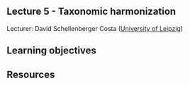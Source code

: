 ## Lecture 5 - Taxonomic harmonization

Lecturer: David Schellenberger Costa ([University of Leipzig](https://www.uni-leipzig.de/))

## Learning objectives

## Resources
